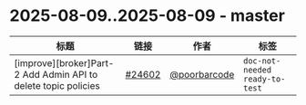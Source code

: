# 2025-08-09..2025-08-09 - master
| 标题 | 链接 | 作者 | 标签 |
| - | :--: | :--: | - |
| [improve][broker]Part-2 Add Admin API to delete topic policies | [#24602](https://github.com/apache/pulsar/pull/24602) | [@poorbarcode](https://github.com/poorbarcode) | `doc-not-needed` `ready-to-test`  | 
